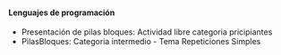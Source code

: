 #### Lenguajes de programación
* Presentación de pilas bloques: Actividad libre categoria pricipiantes
* PilasBloques: Categoria intermedio - Tema Repeticiones Simples

